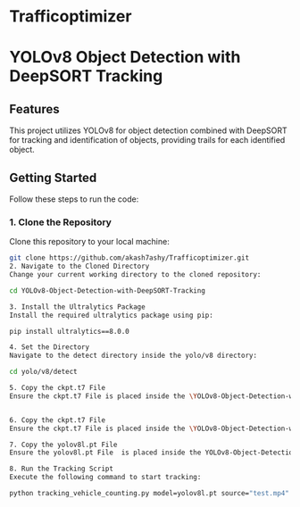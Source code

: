 # Trafficoptimizer
# YOLOv8 Object Detection with DeepSORT Tracking

## Features
This project utilizes YOLOv8 for object detection combined with DeepSORT for tracking and identification of objects, providing trails for each identified object.

## Getting Started

Follow these steps to run the code:

### 1. Clone the Repository
Clone this repository to your local machine:
```bash
git clone https://github.com/akash7ashy/Trafficoptimizer.git
2. Navigate to the Cloned Directory
Change your current working directory to the cloned repository:

cd YOLOv8-Object-Detection-with-DeepSORT-Tracking

3. Install the Ultralytics Package
Install the required ultralytics package using pip:

pip install ultralytics==8.0.0

4. Set the Directory
Navigate to the detect directory inside the yolo/v8 directory:

cd yolo/v8/detect

5. Copy the ckpt.t7 File
Ensure the ckpt.t7 File is placed inside the \YOLOv8-Object-Detection-with-DeepSORT-Tracking\deep_sort_pytorch\deep_sort\deep\checkpoint directory.


6. Copy the ckpt.t7 File
Ensure the ckpt.t7 File is placed inside the \YOLOv8-Object-Detection-with-DeepSORT-Tracking\yolo\v8\detect\deep_sort_pytorch\deep_sort\deep\checkpoint

7. Copy the yolov8l.pt File
Ensure the yolov8l.pt File  is placed inside the YOLOv8-Object-Detection-with-DeepSORT-Tracking\yolo\v8\detect directory.

8. Run the Tracking Script
Execute the following command to start tracking:

python tracking_vehicle_counting.py model=yolov8l.pt source="test.mp4" show=True


